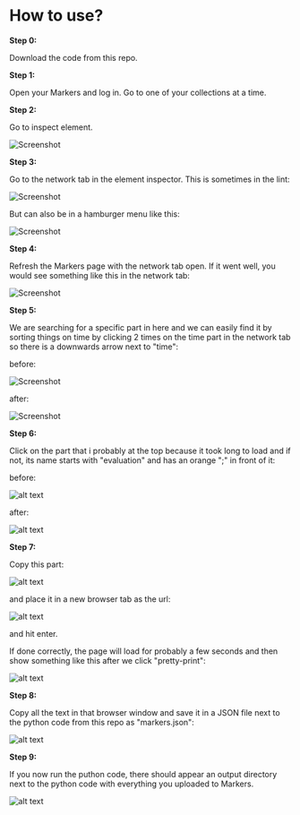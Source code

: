 # How to use?

**Step 0:**

Download the code from this repo.

**Step 1:**

Open your Markers and log in.
Go to one of your collections at a time.


**Step 2:**

Go to inspect element.

![Screenshot](assets/to_inspect_element.png)


**Step 3:**

Go to the network tab in the element inspector.
This is sometimes in the lint:

![Screenshot](assets/network_in_lint.png)

But can also be in a hamburger menu like this:

![Screenshot](assets/network_in_hamburger.png)


**Step 4:**

Refresh the Markers page with the network tab open.
If it went well, you would see something like this in the network tab:

![Screenshot](assets/network_after_refresh.png)


**Step 5:**

We are searching for a specific part in here and we can easily find it by sorting things on time by clicking 2 times on the time part in the network tab so there is a downwards arrow next to "time":

before:

![Screenshot](assets/before_click.png)

after:

![Screenshot](assets/after_click.png)


**Step 6:**

Click on the part that i probably at the top because it took long to load and if not, its name starts with "evaluation" and has an orange ";" in front of it:

before:

![alt text](assets/evaluation_api.png)

after:

![alt text](assets/api_after_click.png)


**Step 7:**

Copy this part:

![alt text](assets/copy_api_url.png)

and place it in a new browser tab as the url:

![alt text](assets/place_url_in_new_tab.png)

and hit enter.

If done correctly, the page will load for probably a few seconds and then show something like this after we click "pretty-print":

![alt text](assets/api_result.png)


**Step 8:**

Copy all the text in that browser window and save it in a JSON file next to the python code from this repo as "markers.json":

![alt text](assets/text_saved_in_json.png)


**Step 9:**

If you now run the puthon code, there should appear an output directory next to the python code with everything you uploaded to Markers.

![alt text](assets/output.png)